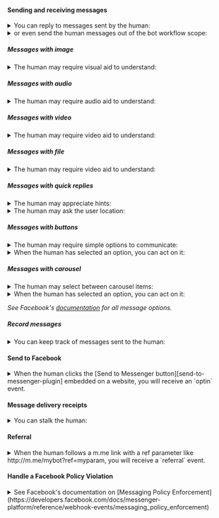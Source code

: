 #### Sending and receiving messages

<details>
  <summary>You can reply to messages sent by the human:</summary>
  <p>

  ```ruby

  Bobot::Commander.on :message do |message|
    message.reply_with_text(text: 'Hello, human!')
  end
  ```

  </p>
</details>

<details>
  <summary>or even send the human messages out of the bot workflow scope:</summary>
  <p>

  ```ruby
  Bobot::Commander.deliver(
    body: {
      recipient: {
        id: '45123'
      },
      message: {
        text: 'Human?'
      }
    },
    query: {
      access_token: "PAGE_ACCESS_TOKEN_HERE"
    }
  )
  ```

  </p>
</details>

##### Messages with image

<details>
  <summary>The human may require visual aid to understand:</summary>
  <p>

  ```ruby
  message.reply_with_image(url: 'http://sky.net/visual-aids-for-stupid-organisms/pig.jpg')
  ```

  </p>
</details>

##### Messages with audio

<details>
  <summary>The human may require audio aid to understand:</summary>
  <p>

  ```ruby
  message.reply_with_audio(url: 'http://sky.net/visual-aids-for-stupid-organisms/pig.mp3')
  ```

  </p>
</details>

##### Messages with video

<details>
  <summary>The human may require video aid to understand:</summary>
  <p>

  ```ruby
  message.reply_with_video(url: 'http://sky.net/visual-aids-for-stupid-organisms/pig.mp4')
  ```

  </p>
</details>

##### Messages with file

<details>
  <summary>The human may require video aid to understand:</summary>
  <p>

  ```ruby
  message.reply_with_file(url: 'http://sky.net/visual-aids-for-stupid-organisms/pig.zip')
  ```

  </p>
</details>

##### Messages with quick replies

<details>
  <summary>The human may appreciate hints:</summary>
  <p>

  ```ruby
  message.reply_with_quick_replies(
    text: 'Human, have you at least 18 years old?',
    quick_replies: [
      Bobot::Buttons.quick_reply_text(text: "This one", payload: "OLDER_THAN_18", image_url: nil),
      Bobot::Buttons.quick_reply_text(text: "This one", payload: "YOUNGER_THAN_18", image_url: nil),
    ]
  )
  ```

  </p>
</details>

<details>
  <summary>The human may ask the user location:</summary>
  <p>

  ```ruby
  message.reply_with_quick_replies(
    text: 'Human, have you at least 18 years old?',
    quick_replies: [
      Bobot::Buttons.quick_reply_location(image_url: nil)
    ]
  )
  ```

  </p>
</details>

##### Messages with buttons

<details>
  <summary>The human may require simple options to communicate:</summary>
  <p>

  ```ruby
  message.reply_with_buttons(
    title: "Do you like me?"
    buttons: [
      Bobot::Buttons.postback(text: 'Yes', payload: "HARMLESS"),
      Bobot::Buttons.postback(text: 'No', payload: "WHAT_IS_A_CHATBOT"),
    ]
  )
  ```

  </p>
</details>

<details>
  <summary>When the human has selected an option, you can act on it:</summary>
  <p>

  ```ruby
  Bobot::Commander.on :postback do |postback|
    if postback.payload == 'WHAT_IS_A_CHATBOT'
      puts "Human #{postback.recipient} marked for extermination"
    end
  end
  ```

  </p>
</details>

##### Messages with carousel

<details>
  <summary>The human may select between carousel items:</summary>
  <p>

  ```ruby
  message.reply_with_generic(
    image_aspect_ratio: 'square',
    elements: [
      Bobot::Buttons.generic_element(
        title: "Go to aventure",
        subtitle: "You prefer to be dressed with confortable things to move easily",
        image_url: "https://image.fr/confortable-carousel-item.jpg",
        default_action_url: Bobot::Buttons.default_action_url(
          url: "https://my.app/view?item=42",
          messenger_extensions: true,
          webview_height_ratio: "tall",
          fallback_url: "https://my.app/",
        ),
        buttons: [
          Bobot::Buttons.postback(title: 'Détente', payload: "DRESS_CONFORTABLE"),
          Bobot::Buttons.share_basic,
          Bobot::Buttons.url(title: 'see details', url: "https://my.app/view?item=42"),
          # Bobot::Buttons.call(title: 'call support', payload: "+33142324511")
        ]
      )
    ]
  )
  ```

  It is also aliased to .reply_with_carousel

  </p>
</details>

<details>
  <summary>When the human has selected an option, you can act on it:</summary>
  <p>

  ```ruby
  Bobot::Commander.on :postback do |postback|
    if postback.payload == 'WHAT_IS_A_CHATBOT'
      puts "Human #{postback.recipient} marked for extermination"
    end
  end
  ```

  </p>
</details>

*See Facebook's [documentation][message-documentation] for all message options.*

##### Record messages

<details>
  <summary>You can keep track of messages sent to the human:</summary>
  <p>

  ```ruby
  Bobot::Commander.on :message_echo do |message_echo|
    message_echo.id          # => 'mid.1457764197618:41d102a3e1ae206a38'
    message_echo.sender      # => { 'id' => '1008372609250235' }
    message_echo.seq         # => 73
    message_echo.sent_at     # => 2016-04-22 21:30:36 +0200
    message_echo.text        # => 'Hello, bot!'
    message_echo.attachments # => [ { 'type' => 'image', 'payload' => { 'url' => 'https://www.example.com/1.jpg' } } ]

    # Log or store in your storage method of choice (skynet, obviously)
  end
  ```

  </p>
</details>

#### Send to Facebook

<details>
  <summary>When the human clicks the [Send to Messenger button][send-to-messenger-plugin] embedded on a website, you will receive an `optin` event.</summary>
  <p>

  ```ruby
  Bobot::Commander.on :optin do |optin|
    optin.reply_with_text(text: "Ah, human! You came from Send To Messenger plugin with ref: '#{optin.ref}'")
  end
  ```

  </p>
</details>

#### Message delivery receipts

<details>
  <summary>You can stalk the human:</summary>
  <p>

  ```ruby
  Bobot::Commander.on :delivery do |delivery|
    puts "Human was online at #{delivery.at}"
  end
  ```

  </p>
</details>

#### Referral

<details>
  <summary>When the human follows a m.me link with a ref parameter like http://m.me/mybot?ref=myparam, you will receive a `referral` event.</summary>
  <p>

  ```ruby
  Bobot::Commander.on :referral do |referral|
    optin.reply_with_text(text: "Ah, human! You came from m.me link with ref: '#{referral.ref}'")
  end
  ```

  </p>
</details>

#### Handle a Facebook Policy Violation

<details>
  <summary>See Facebook's documentation on [Messaging Policy Enforcement](https://developers.facebook.com/docs/messenger-platform/reference/webhook-events/messaging_policy_enforcement)</summary>
  <p>

  ```ruby
  Bobot::Commander.on :'policy-enforcement' do |referral|
    # => 'block'
    referral.action
    # => "The bot violated our Platform Policies (https://developers.facebook.com/policy/#messengerplatform). Common violations include sending out excessive spammy messages or being non-functional."
    referral.reason
  end
  ```

  </p>
</details>

[message-documentation]: https://developers.facebook.com/docs/messenger-platform/send-api-reference#request
[send-to-messenger-plugin]: https://developers.facebook.com/docs/messenger-platform/plugin-reference
